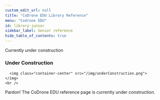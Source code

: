 ```yaml
---
custom_edit_url: null
title: "CoDrone EDU Library Reference"
menu: "Codrone EDU"
id: library-junior
sidebar_label: Senior reference
hide_table_of_contents: true
---
```

<p>Currently under construction</p>
<div class="center">
</div>

<div class="boxLanding">
  <div class="parentContainer">
  <div class="box-reference-shadow">
  <h3>Under Construction</h3>
    
      <img class="container-center" src="/img/underConstruction.png"></img>
    <br />
   <span class="container-center">Pardon! The CoDrone EDU reference page is currently under construction.</span>
  </div>
  </div>
</div>
<div class="boxLanding marginTop25">

 
</div>
